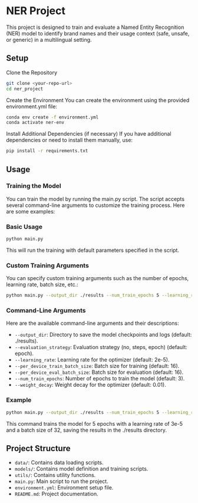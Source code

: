 # NER Project

This project is designed to train and evaluate a Named Entity Recognition (NER) model to identify brand names and their usage context (safe, unsafe, or generic) in a multilingual setting.

## Setup

Clone the Repository

```bash
git clone <your-repo-url>
cd ner_project
```

Create the Environment
You can create the environment using the provided environment.yml file:

```bash
conda env create -f environment.yml
conda activate ner-env
```
Install Additional Dependencies (if necessary)
If you have additional dependencies or need to install them manually, use:

```bash
pip install -r requirements.txt
```

## Usage

### Training the Model
You can train the model by running the main.py script. The script accepts several command-line arguments to customize the training process. Here are some examples:

### Basic Usage

```bash
python main.py
```
This will run the training with default parameters specified in the script.

### Custom Training Arguments

You can specify custom training arguments such as the number of epochs, learning rate, batch size, etc.:

```bash
python main.py --output_dir ./results --num_train_epochs 5 --learning_rate 3e-5 --per_device_train_batch_size 32 --per_device_eval_batch_size 32 --weight_decay 0.01
```

### Command-Line Arguments
Here are the available command-line arguments and their descriptions:

- `--output_dir`: Directory to save the model checkpoints and logs (default: ./results).
- `--evaluation_strategy`: Evaluation strategy (no, steps, epoch) (default: epoch).
- `--learning_rate`: Learning rate for the optimizer (default: 2e-5).
- `--per_device_train_batch_size`: Batch size for training (default: 16).
- `--per_device_eval_batch_size`: Batch size for evaluation (default: 16).
- `--num_train_epochs`: Number of epochs to train the model (default: 3).
- `--weight_decay`: Weight decay for the optimizer (default: 0.01).

### Example
```bash
python main.py --output_dir ./results --num_train_epochs 5 --learning_rate 3e-5 --per_device_train_batch_size 32 --per_device_eval_batch_size 32 --weight_decay 0.01
```
This command trains the model for 5 epochs with a learning rate of 3e-5 and a batch size of 32, saving the results in the ./results directory.

## Project Structure
- `data/`: Contains data loading scripts.
- `models/`: Contains model definition and training scripts.
- `utils/`: Contains utility functions.
- `main.py`: Main script to run the project.
- `environment.yml`: Environment setup file.
- `README.md`: Project documentation.